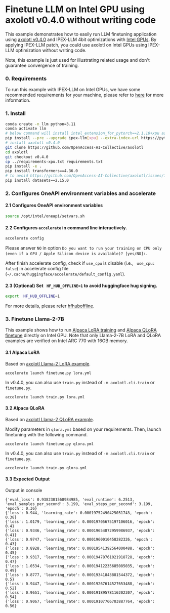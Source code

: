 # Finetune LLM on Intel GPU using axolotl v0.4.0 without writing code

This example demonstrates how to easily run LLM finetuning application using [axolotl v0.4.0](https://github.com/OpenAccess-AI-Collective/axolotl/tree/v0.4.0) and IPEX-LLM 4bit optimizations with [Intel GPUs](../../../README.md). By applying IPEX-LLM patch, you could use axolotl on Intel GPUs using IPEX-LLM optimization without writing code.

Note, this example is just used for illustrating related usage and don't guarantee convergence of training.

### 0. Requirements

To run this example with IPEX-LLM on Intel GPUs, we have some recommended requirements for your machine, please refer to [here](../../README.md#requirements) for more information.

### 1. Install

```bash
conda create -n llm python=3.11
conda activate llm
# below command will install intel_extension_for_pytorch==2.1.10+xpu as default
pip install --pre --upgrade ipex-llm[xpu] --extra-index-url https://pytorch-extension.intel.com/release-whl/stable/xpu/us/
# install axolotl v0.4.0
git clone https://github.com/OpenAccess-AI-Collective/axolotl
cd axolotl
git checkout v0.4.0
cp ../requirements-xpu.txt requirements.txt
pip install -e .
pip install transformers==4.36.0
# to avoid https://github.com/OpenAccess-AI-Collective/axolotl/issues/1544
pip install datasets==2.15.0
```

### 2. Configures OneAPI environment variables and accelerate

#### 2.1 Configures OneAPI environment variables 

```bash
source /opt/intel/oneapi/setvars.sh
```

#### 2.2 Configures `accelerate` in command line interactively. 

```bash
accelerate config
```

Please answer `NO` in option `Do you want to run your training on CPU only (even if a GPU / Apple Silicon device is available)? [yes/NO]:`.

After finish accelerate config, check if `use_cpu` is disable (i.e., ` use_cpu: false`) in accelerate config file (`~/.cache/huggingface/accelerate/default_config.yaml`).

#### 2.3 (Optional) Set ` HF_HUB_OFFLINE=1` to avoid huggingface hug signing.

```bash
export  HF_HUB_OFFLINE=1
```

For more details, please refer [hfhuboffline](https://huggingface.co/docs/huggingface_hub/en/package_reference/environment_variables#hfhuboffline).

### 3. Finetune Llama-2-7B

This example shows how to run [Alpaca LoRA training](https://github.com/tloen/alpaca-lora/tree/main) and [Alpaca QLoRA finetune](https://github.com/artidoro/qlora) directly on Intel GPU. Note that only Llama-2-7B LoRA and QLoRA examples are verified on Intel ARC 770 with 16GB memory.

#### 3.1 Alpaca LoRA

Based on [axolotl Llama-2 LoRA example](https://github.com/OpenAccess-AI-Collective/axolotl/blob/v0.4.0/examples/llama-2/lora.yml).

```
accelerate launch finetune.py lora.yml
```

In v0.4.0, you can also use `train.py` instead of `-m axolotl.cli.train` or `finetune.py`.

```
accelerate launch train.py lora.yml
```

#### 3.2 Alpaca QLoRA

Based on [axolotl Llama-2 QLoRA example](https://github.com/OpenAccess-AI-Collective/axolotl/blob/v0.4.0/examples/llama-2/qlora.yml).

Modify parameters in `qlora.yml` based on your requirements. Then, launch finetuning with the following command.

```
accelerate launch finetune.py qlora.yml
```

In v0.4.0, you can also use `train.py` instead of `-m axolotl.cli.train` or `finetune.py`.

```
accelerate launch train.py qlora.yml
```

#### 3.3 Expected Output

Output in console

```
{'eval_loss': 0.9382301568984985, 'eval_runtime': 6.2513, 'eval_samples_per_second': 3.199, 'eval_steps_per_second': 3.199, 'epoch': 0.36}
{'loss': 0.944, 'learning_rate': 0.00019752490425051743, 'epoch': 0.38}
{'loss': 1.0179, 'learning_rate': 0.00019705675197106016, 'epoch': 0.4}
{'loss': 0.9346, 'learning_rate': 0.00019654872959986937, 'epoch': 0.41}
{'loss': 0.9747, 'learning_rate': 0.0001960010458282326, 'epoch': 0.43}
{'loss': 0.8928, 'learning_rate': 0.00019541392564000488, 'epoch': 0.45}
{'loss': 0.9317, 'learning_rate': 0.00019478761021918728, 'epoch': 0.47}
{'loss': 1.0534, 'learning_rate': 0.00019412235685085035, 'epoch': 0.49}
{'loss': 0.8777, 'learning_rate': 0.00019341843881544372, 'epoch': 0.5}
{'loss': 0.9447, 'learning_rate': 0.00019267614527653488, 'epoch': 0.52}
{'loss': 0.9651, 'learning_rate': 0.00019189578116202307, 'epoch': 0.54}
{'loss': 0.9067, 'learning_rate': 0.00019107766703887764, 'epoch': 0.56}
```
